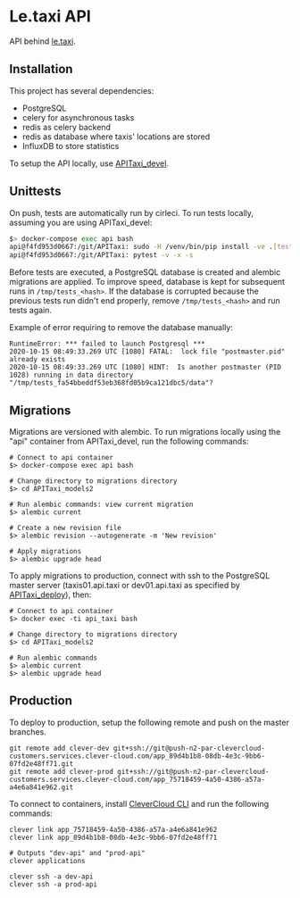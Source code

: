 # Le.taxi API

API behind [le.taxi](https://le.taxi/).

## Installation

This project has several dependencies:

* PostgreSQL
* celery for asynchronous tasks
* redis as celery backend
* redis as database where taxis' locations are stored
* InfluxDB to store statistics

To setup the API locally, use [APITaxi_devel](https://github.com/openmaraude/APITaxi_devel).

## Unittests

On push, tests are automatically run by cirleci. To run tests locally, assuming you are using APITaxi_devel:

```bash
$> docker-compose exec api bash
api@f4fd953d0667:/git/APITaxi: sudo -H /venv/bin/pip install -ve .[tests]
api@f4fd953d0667:/git/APITaxi: pytest -v -x -s
```

Before tests are executed, a PostgreSQL database is created and alembic migrations are applied. To improve speed, database is kept for subsequent runs in `/tmp/tests_<hash>`. If the database is corrupted because the previous tests run didn't end properly, remove `/tmp/tests_<hash>` and run tests again.

Example of error requiring to remove the database manually:

```
RuntimeError: *** failed to launch Postgresql ***
2020-10-15 08:49:33.269 UTC [1080] FATAL:  lock file "postmaster.pid" already exists
2020-10-15 08:49:33.269 UTC [1080] HINT:  Is another postmaster (PID 1028) running in data directory "/tmp/tests_fa54bbeddf53eb368fd05b9ca121dbc5/data"?
```

## Migrations

Migrations are versioned with alembic. To run migrations locally using the "api" container from APITaxi_devel, run the following commands:

```
# Connect to api container
$> docker-compose exec api bash

# Change directory to migrations directory
$> cd APITaxi_models2

# Run alembic commands: view current migration
$> alembic current

# Create a new revision file
$> alembic revision --autogenerate -m 'New revision'

# Apply migrations
$> alembic upgrade head
```

To apply migrations to production, connect with ssh to the PostgreSQL master server (taxis01.api.taxi or dev01.api.taxi as specified by [APITaxi_deploy](https://github.com/openmaraude/APITaxi_deploy)), then:

```
# Connect to api container
$> docker exec -ti api_taxi bash

# Change directory to migrations directory
$> cd APITaxi_models2

# Run alembic commands
$> alembic current
$> alembic upgrade head
```

## Production

To deploy to production, setup the following remote and push on the master branches.

```
git remote add clever-dev git+ssh://git@push-n2-par-clevercloud-customers.services.clever-cloud.com/app_89d4b1b8-08db-4e3c-9bb6-07fd2e48ff71.git
git remote add clever-prod git+ssh://git@push-n2-par-clevercloud-customers.services.clever-cloud.com/app_75718459-4a50-4386-a57a-a4e6a841e962.git
```

To connect to containers, install [CleverCloud CLI](https://www.clever-cloud.com/doc/reference/clever-tools/getting_started/) and run the following commands:

```
clever link app_75718459-4a50-4386-a57a-a4e6a841e962
clever link app_89d4b1b8-08db-4e3c-9bb6-07fd2e48ff71

# Outputs "dev-api" and "prod-api"
clever applications

clever ssh -a dev-api
clever ssh -a prod-api
```
